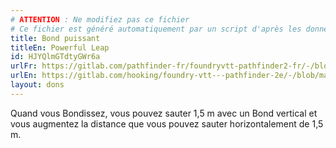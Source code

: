 ```yaml
---
# ATTENTION : Ne modifiez pas ce fichier
# Ce fichier est généré automatiquement par un script d'après les données du module Foundry VTT officiel et de sa traduction
title: Bond puissant
titleEn: Powerful Leap
id: HJYQlmGTdtyGWr6a
urlFr: https://gitlab.com/pathfinder-fr/foundryvtt-pathfinder2-fr/-/blob/master/data/feats/HJYQlmGTdtyGWr6a.htm
urlEn: https://gitlab.com/hooking/foundry-vtt---pathfinder-2e/-/blob/master/packs/data/feats.db/powerful-leap.json
layout: dons
---
```

Quand vous Bondissez, vous pouvez sauter 1,5 m avec un Bond vertical et vous augmentez la distance que vous pouvez sauter horizontalement de 1,5 m.
